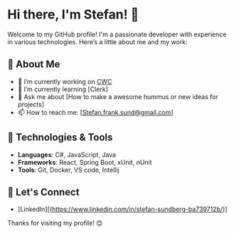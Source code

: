 # Hi there, I'm Stefan! 👋

Welcome to my GitHub profile! I'm a passionate developer with experience in various technologies. Here’s a little about me and my work:

## 🚀 About Me

- 🔭 I’m currently working on [CWC](https://github.com/StefanStenStark/CWC)
- 🌱 I’m currently learning [Clerk]
- 💬 Ask me about [How to make a awesome hummus or new ideas for projects]
- 📫 How to reach me: [Stefan.frank.sund@gmail.com]

## 🔧 Technologies & Tools

- **Languages**: C#, JavaScript, Java
- **Frameworks**: React, Spring Boot, xUnit, nUnit
- **Tools**: Git, Docker, VS code, Intellij

## 💬 Let's Connect

- [LinkedIn][(https://www.linkedin.com/in/stefan-sundberg-ba739712b/)]


Thanks for visiting my profile! 😊
